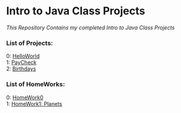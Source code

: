 # Intro to Java Class Projects
*This Repository Contains my completed Intro to Java Class Projects*


### List of Projects:
0: [HelloWorld](https://github.com/rightbrainpapi/IntroToJavaClassProjects/tree/master/HelloWorld) <br>
1: [PayCheck](https://github.com/rightbrainpapi/IntroToJavaClassProjects/tree/master/Paycheck) <br>
2: [Birthdays](https://github.com/rightbrainpapi/IntroToJavaClassProjects/tree/master/Birthdays) <br>


### List of HomeWorks:
0: [HomeWork0](https://github.com/rightbrainpapi/IntroToJavaClassProjects/tree/master/HomeWork0) <br>
1: [HomeWork1: Planets](https://github.com/rightbrainpapi/IntroToJavaClassProjects/tree/master/Planets) <br>
